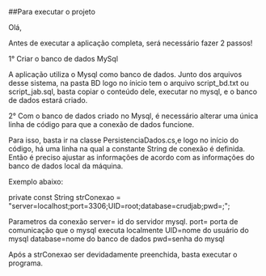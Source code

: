 ##Para executar o projeto

Olá,

Antes de executar a aplicação completa, será necessário fazer 2 passos!

1° Criar o banco de dados MySql

A aplicação utiliza o Mysql como banco de dados.
Junto dos arquivos desse sistema, na pasta BD logo no ínicio tem o arquivo script_bd.txt ou script_jab.sql, basta copiar o conteúdo dele, executar no mysql, e o banco de dados estará criado.

2° Com o banco de dados criado no Mysql, é necessário alterar uma única linha de código para que a conexão de dados funcione.

Para isso, basta ir na classe PersistenciaDados.cs,e logo no início do código, há uma linha na qual a constante String de conexão é definida. Então é preciso
ajustar as informações de acordo com as informações do banco de dados local da máquina.

Exemplo abaixo:

private const String strConexao = "server=localhost;port=3306;UID=root;database=crudjab;pwd=;";
                                   
Parametros da conexão
server= id do servidor mysql.
port= porta de comunicação que o mysql executa localmente
UID=nome do usuário do mysql
database=nome do banco de dados
pwd=senha do mysql

Após a strConexao ser devidadamente preenchida, basta executar o programa.
